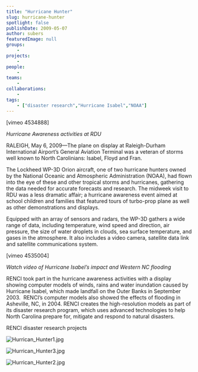 ```yaml
---
title: "Hurricane Hunter"
slug: hurricane-hunter
spotlight: false
publishDate: 2009-05-07
author: subers
featuredImage: null
groups:
    - 
projects:
    - 
people:
    - 
teams: 
    - 
collaborations:
    - 
tags:
    - ["disaster research","Hurricane Isabel","NOAA"]
---
```

<p>[vimeo 4534888]</p>
<p><em>Hurricane Awareness activities at RDU</em></p>
<p>RALEIGH, May 6, 2009—The plane on display at Raleigh-Durham International Airport’s General Aviation Terminal was a veteran of storms well known to North Carolinians: Isabel, Floyd and Fran.<!--more--></p>
<p>The Lockheed WP-3D Orion aircraft, one of two hurricane hunters owned by the National Oceanic and Atmospheric Administration (NOAA), had flown into the eye of these and other tropical storms and hurricanes, gathering the data needed for accurate forecasts and research. The midweek visit to RDU was a less dramatic affair; a hurricane awareness event aimed at school children and families that featured tours of turbo-prop plane as well as other demonstrations and displays.</p>
<p>Equipped with an array of sensors and radars, the WP-3D gathers a wide range of data, including temperature, wind speed and direction, air pressure, the size of water droplets in clouds, sea surface temperature, and gases in the atmosphere. It also includes a video camera, satellite data link and satellite communications system.</p>
<p>[vimeo 4535004]</p>
<p><em>Watch video of Hurricane Isabel’s impact and Western NC flooding</em></p>
<p>RENCI took part in the hurricane awareness activities with a display showing computer models of winds, rains and water inundation caused by Hurricane Isabel, which made landfall on the Outer Banks in September 2003.  RENCI’s computer models also showed the effects of flooding in Asheville, NC, in 2004. RENCI creates the high-resolution models as part of its disaster research program, which uses advanced technologies to help North Carolina prepare for, mitigate and respond to natural disasters.</p>
<p>RENCI disaster research projects</p>
<p><img src="http://farm4.static.flickr.com/3375/3511325876_3c3ee3991f.jpg" alt="Hurrican_Hunter1.jpg" /></p>
<p><img src="http://farm4.static.flickr.com/3094/3511326098_09da82cc16.jpg" alt="Hurrican_Hunter3.jpg" /></p>
<p><img src="http://farm4.static.flickr.com/3641/3510517335_d172f69e15.jpg" alt="Hurrican_Hunter2.jpg" /></p>

